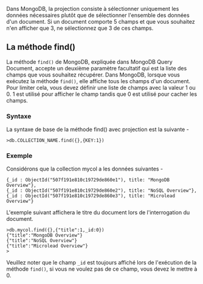 Dans MongoDB, la projection consiste à sélectionner uniquement les données nécessaires plutôt que de sélectionner l'ensemble des données d'un document. Si un document comporte 5 champs et que vous souhaitez n'en afficher que 3, ne sélectionnez que 3 de ces champs.

## La méthode find()

La méthode ```find()``` de MongoDB, expliquée dans MongoDB Query Document, accepte un deuxième paramètre facultatif qui est la liste des champs que vous souhaitez récupérer. Dans MongoDB, lorsque vous exécutez la méthode ```find()```, elle affiche tous les champs d'un document. Pour limiter cela, vous devez définir une liste de champs avec la valeur 1 ou 0. 1 est utilisé pour afficher le champ tandis que 0 est utilisé pour cacher les champs.

### Syntaxe

La syntaxe de base de la méthode find() avec projection est la suivante -

```
>db.COLLECTION_NAME.find({},{KEY:1})
```

### Exemple

Considérons que la collection mycol a les données suivantes -

```
{_id : ObjectId("507f191e810c19729de860e1"), title: "MongoDB Overview"},
{_id : ObjectId("507f191e810c19729de860e2"), title: "NoSQL Overview"},
{_id : ObjectId("507f191e810c19729de860e3"), title: "Microlead Overview"}
```

L'exemple suivant affichera le titre du document lors de l'interrogation du document.

```
>db.mycol.find({},{"title":1,_id:0})
{"title":"MongoDB Overview"}
{"title":"NoSQL Overview"}
{"title":"Microlead Overview"}
>
```

Veuillez noter que le champ ```_id``` est toujours affiché lors de l'exécution de la méthode ```find()```, si vous ne voulez pas de ce champ, vous devez le mettre à 0.